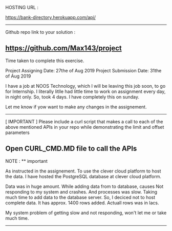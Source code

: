 HOSTING URL :  

https://bank-directory.herokuapp.com/api/

-----------------------------------------------------------------------------------------------
Github repo link to your solution :

https://github.com/Max143/project
-----------------------------------------------------------------------------------------------
Time taken to complete this exercise.

Project Assigning Date: 27the of Aug 2019
Project Submission Date: 31the of Aug 2019

I have a job at NOOS Technology, which I will be leaving this job soon, to go for Internship. 
I literally litlle had little time to work on assignment every day, in night only. So, took 4 days.
I have completely this on sunday. 

Let me know if yow want to make any changes in the assignement.


-----------------------------------------------------------------------------------------------
[ IMPORTANT ] Please include a curl script that makes a call to each of the above mentioned APIs in your repo while demonstrating the limit and offset parameters

Open CURL_CMD.MD file to call the APIs
-------------------------------------------------------------------------------------------------


NOTE : ** important

As instructed in the assignement. To use the clever cloud platform to host the data. 
I have hosted the PostgreSQL database at clever cloud platform.

Data was in huge amount. While adding data from to database, causes Not responding to my system and crashes.
And processes was slow. Taking much time to add data to the database server. 
So, I deciced not to host complete data. It has approx. 1400 rows added. Actuall rows was in lacs. 

My system problem of getting slow and not responding, won't let me or take much time.

-----------------------------------------------------------------------------------------------------
